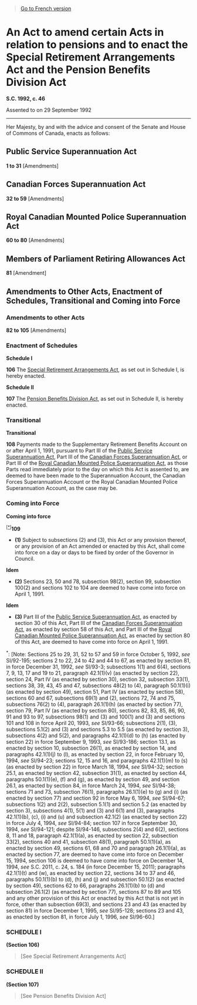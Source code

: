 > [Go to French version](/fr/Lois/Lois%20du%20Canada/1992/ch.%2046.md)

# An Act to amend certain Acts in relation to pensions and to enact the Special Retirement Arrangements Act and the Pension Benefits Division Act

**S.C. 1992, c. 46**


Assented to on 29 September 1992

----------



Her Majesty, by and with the advice and consent of the Senate and House of Commons of Canada, enacts as follows:






## Public Service Superannuation Act


**1 to 31** [Amendments]




## Canadian Forces Superannuation Act


**32 to 59** [Amendments]




## Royal Canadian Mounted Police Superannuation Act


**60 to 80** [Amendments]




## Members of Parliament Retiring Allowances Act


**81** [Amendment]




## Amendments to Other Acts, Enactment of Schedules, Transitional and Coming into Force



### Amendments to other Acts


**82 to 105** [Amendments]




### Enactment of Schedules



**Schedule I**

**106** The [Special Retirement Arrangements Act](/en/Acts/Statutes%20of%20Canada/1992/c.%2046,%20Sch.%20I.md), as set out in Schedule I, is hereby enacted.




**Schedule II**

**107** The [Pension Benefits Division Act](/en/Acts/Statutes%20of%20Canada/1992/c.%2046,%20Sch.%20II.md), as set out in Schedule II, is hereby enacted.




### Transitional



**Transitional**

**108** Payments made to the Supplementary Retirement Benefits Account on or after April 1, 1991, pursuant to Part III of the [Public Service Superannuation Act](/en/Acts/Revised%20Statutes%20of%20Canada/P/P-36.md), Part III of the [Canadian Forces Superannuation Act](/en/Acts/Revised%20Statutes%20of%20Canada/C/C-17.md), or Part III of the [Royal Canadian Mounted Police Superannuation Act](/en/Acts/Revised%20Statutes%20of%20Canada/R/R-11.md), as those Parts read immediately prior to the day on which this Act is assented to, are deemed to have been made to the Superannuation Account, the Canadian Forces Superannuation Account or the Royal Canadian Mounted Police Superannuation Account, as the case may be.




### Coming into Force



**Coming into force**

<sup><a href='#P-31.8_en_1'>[*]</a></sup>**109** 

- **(1)** Subject to subsections (2) and (3), this Act or any provision thereof, or any provision of an Act amended or enacted by this Act, shall come into force on a day or days to be fixed by order of the Governor in Council.

**Idem**

- **(2)** Sections 23, 50 and 78, subsection 98(2), section 99, subsection 100(2) and sections 102 to 104 are deemed to have come into force on April 1, 1991.

**Idem**

- **(3)** Part III of the [Public Service Superannuation Act](/en/Acts/Revised%20Statutes%20of%20Canada/P/P-36.md), as enacted by section 30 of this Act, Part III of the [Canadian Forces Superannuation Act](/en/Acts/Revised%20Statutes%20of%20Canada/C/C-17.md), as enacted by section 58 of this Act, and Part III of the [Royal Canadian Mounted Police Superannuation Act](/en/Acts/Revised%20Statutes%20of%20Canada/R/R-11.md), as enacted by section 80 of this Act, are deemed to have come into force on April 1, 1991.

<a name='P-31.8_en_1'><sup>*</sup></a>: [Note: Sections 25 to 29, 31, 52 to 57 and 59 in force October 5, 1992, *see* SI/92-195; sections 2 to 22, 24 to 42 and 44 to 67, as enacted by section 81, in force December 31, 1992, *see* SI/93-3; subsections 1(1) and 6(4), sections 7, 9, 13, 17 and 19 to 21, paragraph 42.1(1)(v) (as enacted by section 22), section 24, Part IV (as enacted by section 30), section 32, subsection 33(1), sections 38, 39, 43, 45 and 47, subsections 48(2) to (4), paragraph 50.1(1)(i) (as enacted by section 49), section 51, Part IV (as enacted by section 58), sections 60 and 67, subsections 69(1) and (2), sections 72, 74 and 75, subsections 76(2) to (4), paragraph 26.1(1)(h) (as enacted by section 77), section 79, Part IV (as enacted by section 80), sections 82, 83, 85, 86, 90, 91 and 93 to 97, subsections 98(1) and (3) and 100(1) and (3) and sections 101 and 108 in force April 20, 1993, *see* SI/93-66; subsections 2(1), (3), subsections 5.1(2) and (3) and sections 5.3 to 5.5 (as enacted by section 3), subsections 4(2) and 5(2), and paragraphs 42.1(1)(d) to (h) (as enacted by section 22) in force September 9, 1993, *see* SI/93-186; section 13.1, as enacted by section 10, subsection 26(1), as enacted by section 14, and paragraphs 42.1(1)(j) to (l), as enacted by section 22, in force February 10, 1994, *see* SI/94-23; sections 12, 15 and 16, and paragraphs 42.1(1)(m) to (s) (as enacted by section 22) in force March 18, 1994, *see* SI/94-32; section 25.1, as enacted by section 42, subsection 31(1), as enacted by section 44, paragraphs 50.1(1)(e), (f) and (g), as enacted by section 49, and section 26.1, as enacted by section 84, in force March 24, 1994, *see* SI/94-38; sections 71 and 73, subsection 76(1), paragraphs 26.1(1)(e) to (g) and (i) (as enacted by section 77) and section 92 in force May 6, 1994, *see* SI/94-67; subsections 1(2) and 2(2), subsection 5.1(1) and section 5.2 (as enacted by section 3), subsections 4(1), 5(1) and (3) and 6(1) and (3), paragraphs 42.1(1)(b), (c), (i) and (u) and subsection 42.1(2) (as enacted by section 22) in force July 4, 1994, *see* SI/94-84; section 107 in force September 30, 1994, *see* SI/94-121; despite SI/94-146, subsections 2(4) and 6(2), sections 8, 11 and 18, paragraph 42.1(1)(a), as enacted by section 22, subsection 33(2), sections 40 and 41, subsection 48(1), paragraph 50.1(1)(a), as enacted by section 49, sections 61, 68 and 70 and paragraph 26.1(1)(a), as enacted by section 77, are deemed to have come into force on December 15, 1994, section 106 is deemed to have come into force on December 14, 1994, *see* S.C. 2011, c. 24, s. 184 (in force December 15, 2011); paragraphs 42.1(1)(t) and (w), as enacted by section 22, sections 34 to 37 and 46, paragraphs 50.1(1)(b) to (d), (h) and (j) and subsection 50.1(2) (as enacted by section 49), sections 62 to 66, paragraphs 26.1(1)(b) to (d) and subsection 26.1(2) (as enacted by section 77), sections 87 to 89 and 105 and any other provision of this Act or enacted by this Act that is not yet in force, other than subsection 69(3), and sections 23 and 43 (as enacted by section 81) in force December 1, 1995, *see* SI/95-128; sections 23 and 43, as enacted by section 81, in force July 1, 1996, *see* SI/96-60.]<br />




### **SCHEDULE I** 
**(Section 106)**
> [See Special Retirement Arrangements Act]



### **SCHEDULE II** 
**(Section 107)**
> [See Pension Benefits Division Act]

